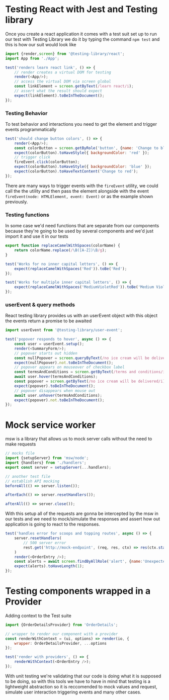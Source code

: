# Testing React with Jest and Testing library

Once you create a react application it comes with a test suit set up to run our test with Testing Library we do it by typing the command ```npm test``` and this is how our suit would look like

```js
import {render,screen} from '@testing-library/react';
import App from './App';

test('renders learn react link', () => {
	// render creates a virtual DOM for testing
	render(<App/>);
	// access the virtual DOM via screen global
	const linkElement = screen.getByText(/learn react/i);
	// assert what the result should expect
	expect(linkElement).toBeInTheDocument();
});
```

### Testing Behavior

To test behavior and interactions you need to get the element and trigger events programmatically

```js
test('should change button colors', () => {
	render(<App/>);
	const colorButton = screen.getByRole('button', {name: 'Change to blue'});
	expect(colorButton).toHaveStyle({ backgroundColor: 'red' });
	// trigger click
	fireEvent.click(colorButton);
	expect(colorButton).toHaveStyle({ backgroundColor: 'blue' });
	expect(colorButton).toHaveTextContent('Change to red');
});
```

There are many ways to trigger events with the ```fireEvent``` utility, we could call the the utility and then pass the element alongside with the event ```fireEvent(node: HTMLElement, event: Event)``` or as the example shown previously.

### Testing functions

In some case we'd need functions that are separate from our components because they're going to be used by several components and we'd just import it and use it in our tests

```js
export function replaceCamelWithSpaces(colorName) {
	return colorName.replace(/\B([A-Z])\B/g);
}

test('Works for no inner capital letters', () => {
	expect(replaceCamelWithSpaces('Red')).toBe('Red');
});

test('Works for multiple inner capital letters', () => {
	expect(replaceCamelWithSpaces('MediumVioletRed')).toBe('Medium Violet Red');
});
```

### userEvent & query methods

React testing library provides us with an userEvent object with this object the events return a promise to be awaited

```js
import userEvent from '@testing-library/user-event';

test('popover responds to hover', async () => {
	const user = userEvent.setup();
	render(<SummaryForm/>);
	// popover starts out hidden
	const nullPopover = screen.queryByText(/no ice cream will be delivered/i);
	expect(nullPopover).not.toBeInTheDocument();
	// popover appears on mouseover of checkbox label
	const termsAndConditions = screen.getByText(/terms and conditions/i);
	await user.hover(termsAndConditions);
	const popover = screen.getByText(/no ice cream will be delivered/i);
	expect(popover).toBeInTheDocument();
	// popover disappears when mouse out
	await user.unhover(termsAndConditions);
	expect(popover).not.toBeInTheDocument();
});
```

# Mock service worker

msw is a library that allows us to mock server calls without the need to make requests

```js
// mocks file
import {setupServer} from 'msw/node';
import {handlers} from './handlers';
export const server = setupServer(...handlers);

// another test file
// establish API mocking
beforeAll(() => server.listen());

afterEach(() => server.resetHandlers());

afterAll(() => server.close());
```

With this setup all of the requests are gonna be intercepted by the msw in our tests and we need to mock/simulate the responses and assert how out application is going to react to the responses.

```js
test('handles error for scoops and topping routes', async () => {
	server.resetHandlers(
		// 500 server error
		rest.get('http://mock-endpoint', (req, res, ctx) => res(ctx.status(500)))
	)
	render(<OrderEntry />);
	const alerts = await screen.findByAllRole('alert', {name:'Unexpected error ocurred'});
	expect(alerts).toHaveLength(1);
});
```

# Testing components wrapped in a Provider

Adding context to the Test suite

```js
import {OrderDetailsProvider} from 'OrderDetails';

// wrapper to render our component with a provider
const renderWithContext = (ui, options) => render(io, {
	wrapper: OrderDetailsProvider, ...options
});

test('render with providers', () => {
	renderWithContext(<OrderEntry />);
});
```

With unit testing we're validating that our code is doing what it is supposed to be doing, so with this tools we have to have in mind that testing is a lightweight abstraction so it is reccomended to mock values and request, simulate user interaction triggering events and many other cases.
